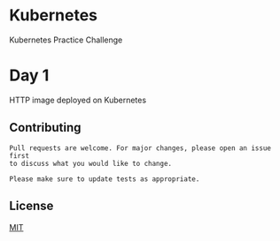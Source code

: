 # Kubernetes

Kubernetes Practice Challenge

# Day 1

HTTP image deployed on Kubernetes

## Contributing

```
Pull requests are welcome. For major changes, please open an issue first
to discuss what you would like to change.

Please make sure to update tests as appropriate.
```

## License

[MIT](https://choosealicense.com/licenses/mit/)

